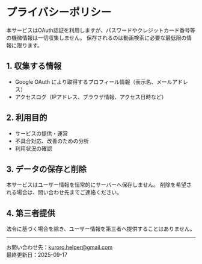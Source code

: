 # プライバシーポリシー

本サービスはOAuth認証を利用しますが、パスワードやクレジットカード番号等の機微情報は一切収集しません。
保存されるのは動画検索に必要な最低限の情報に限ります。

## 1. 収集する情報
- Google OAuth により取得するプロフィール情報（表示名、メールアドレス）
- アクセスログ（IPアドレス、ブラウザ情報、アクセス日時など）

## 2. 利用目的
- サービスの提供・運営
- 不具合対応、改善のための分析
- 利用状況の確認

## 3. データの保存と削除
本サービスはユーザー情報を恒常的にサーバーへ保存しません。
削除を希望される場合は、問い合わせ先までご連絡ください。

## 4. 第三者提供
法令に基づく場合を除き、ユーザー情報を第三者へ提供することはありません。

---

お問い合わせ先：kuroro.helper@gmail.com  
最終更新日：2025-09-17

